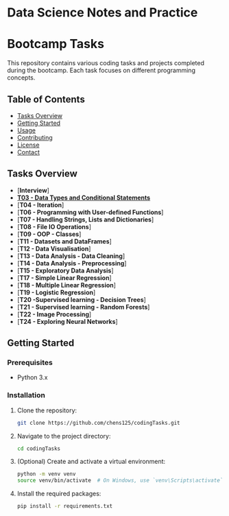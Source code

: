 # Data Science Notes and Practice

# Bootcamp Tasks

This repository contains various coding tasks and projects completed during the bootcamp. Each task focuses on different programming concepts.

## Table of Contents

- [Tasks Overview](#tasks-overview)
- [Getting Started](#getting-started)
- [Usage](#usage)
- [Contributing](#contributing)
- [License](#license)
- [Contact](#contact)

## Tasks Overview
- [**Interview**]
- [**T03 - Data Types and Conditional Statements**](https://github.com/chens125/codingTasks/tree/main/T03%20-%20Data%20Types%20and%20Conditional%20Statements)
- [**T04 - Iteration**]
- [**T06 - Programming with User-defined Functions**]
- [**T07 - Handling Strings, Lists and Dictionaries**]
- [**T08 - File IO Operations**]
- [**T09 - OOP - Classes**]
- [**T11 - Datasets and DataFrames**]
- [**T12 - Data Visualisation**]
- [**T13 - Data Analysis - Data Cleaning**]
- [**T14 - Data Analysis - Preprocessing**]
- [**T15 - Exploratory Data Analysis**]
- [**T17 - Simple Linear Regression**]
- [**T18 - Multiple Linear Regression**]
- [**T19 - Logistic Regression**]
- [**T20 -Supervised learning - Decision Trees**]
- [**T21 - Supervised learning - Random Forests**]
- [**T22 - Image Processing**]
- [**T24 - Exploring Neural Networks**]

## Getting Started

### Prerequisites

- Python 3.x

### Installation

1. Clone the repository:
    ```bash
    git clone https://github.com/chens125/codingTasks.git
    ```
2. Navigate to the project directory:
    ```bash
    cd codingTasks
    ```
3. (Optional) Create and activate a virtual environment:
    ```bash
    python -m venv venv
    source venv/bin/activate  # On Windows, use `venv\Scripts\activate`
    ```
4. Install the required packages:
    ```bash
    pip install -r requirements.txt
    ```

